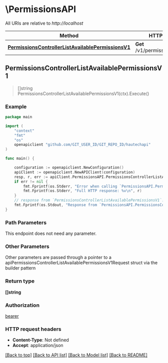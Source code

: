 # \PermissionsAPI

All URIs are relative to *http://localhost*

Method | HTTP request | Description
------------- | ------------- | -------------
[**PermissionsControllerListAvailablePermissionsV1**](PermissionsAPI.md#PermissionsControllerListAvailablePermissionsV1) | **Get** /v1/permissions/available | 



## PermissionsControllerListAvailablePermissionsV1

> []string PermissionsControllerListAvailablePermissionsV1(ctx).Execute()



### Example

```go
package main

import (
	"context"
	"fmt"
	"os"
	openapiclient "github.com/GIT_USER_ID/GIT_REPO_ID/hautechapi"
)

func main() {

	configuration := openapiclient.NewConfiguration()
	apiClient := openapiclient.NewAPIClient(configuration)
	resp, r, err := apiClient.PermissionsAPI.PermissionsControllerListAvailablePermissionsV1(context.Background()).Execute()
	if err != nil {
		fmt.Fprintf(os.Stderr, "Error when calling `PermissionsAPI.PermissionsControllerListAvailablePermissionsV1``: %v\n", err)
		fmt.Fprintf(os.Stderr, "Full HTTP response: %v\n", r)
	}
	// response from `PermissionsControllerListAvailablePermissionsV1`: []string
	fmt.Fprintf(os.Stdout, "Response from `PermissionsAPI.PermissionsControllerListAvailablePermissionsV1`: %v\n", resp)
}
```

### Path Parameters

This endpoint does not need any parameter.

### Other Parameters

Other parameters are passed through a pointer to a apiPermissionsControllerListAvailablePermissionsV1Request struct via the builder pattern


### Return type

**[]string**

### Authorization

[bearer](../README.md#bearer)

### HTTP request headers

- **Content-Type**: Not defined
- **Accept**: application/json

[[Back to top]](#) [[Back to API list]](../README.md#documentation-for-api-endpoints)
[[Back to Model list]](../README.md#documentation-for-models)
[[Back to README]](../README.md)

